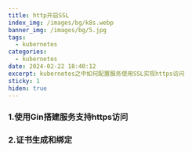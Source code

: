 ```yaml
---
title: http开启SSL
index_img: /images/bg/k8s.webp
banner_img: /images/bg/5.jpg
tags:
  - kubernetes
categories:
  - kubernetes
date: 2024-02-22 18:40:12
excerpt: kubernetes之中如何配置服务使用SSL实现https访问
sticky: 1
hiden: true
---
```


### 1.使用Gin搭建服务支持https访问

### 2.证书生成和绑定